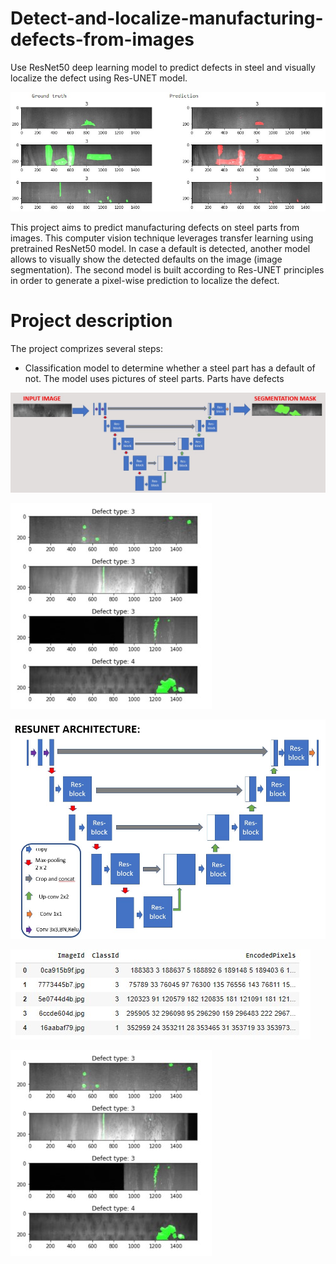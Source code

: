 # Detect-and-localize-manufacturing-defects-from-images
Use ResNet50 deep learning model to predict defects in steel and visually localize the defect using Res-UNET model.

![](asset/Default.jpg)

This project aims to predict manufacturing defects on steel parts from images. This computer vision technique leverages transfer learning using pretrained ResNet50 model.
In case a default is detected, another model allows to visually show the detected defaults on the image (image segmentation). The second model is built according to Res-UNET principles in order to generate a pixel-wise prediction to localize the defect.

# Project description

The project comprizes several steps:
- Classification model to determine whether a steel part has a default of not. The model uses pictures of steel parts. Parts have defects 



![](asset/resUnet.jpg)

![](asset/defects.jpg)


![](asset/Unet_architecture.jpg)

![](asset/RLE.jpg)

![](asset/defects.jpg)
